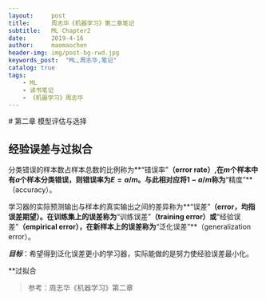 ```yaml
---
layout:     post
title:      周志华《机器学习》第二章笔记
subtitle:   ML Chapter2
date:       2019-4-16
author:     maomaochen
header-img: img/post-bg-rwd.jpg
keywords_post:  "ML,周志华,笔记"
catalog: true
tags:
    - ML
    - 读书笔记
    - 《机器学习》周志华
---
```


<head>
    <script src="https://cdn.mathjax.org/mathjax/latest/MathJax.js?config=TeX-AMS-MML_HTMLorMML" type="text/javascript"></script>
    <script type="text/x-mathjax-config">
        MathJax.Hub.Config({
            tex2jax: {
            skipTags: ['script', 'noscript', 'style', 'textarea', 'pre'],
            inlineMath: [['$','$']]
            }
        });
    </script>
</head> 
# 第二章 模型评估与选择

## 经验误差与过拟合

分类错误的样本数占样本总数的比例称为**“错误率”**（error rate）,在$m$个样本中有$a$个样本分类错误，则错误率为$E=a/m$。与此相对应将$1-a/m$称为**“精度”**（accuracy）。

学习器的实际预测输出与样本的真实输出之间的差异称为**“误差”**（error，均指误差期望）。在训练集上的误差称为**“训练误差”**（training error）或**“经验误差”**（empirical error），在新样本上的误差称为**“泛化误差”**（generalization error）。

***目标***：希望得到泛化误差更小的学习器，实际能做的是努力使经验误差最小化。

**过拟合














> 参考：周志华《机器学习》第二章



<br>